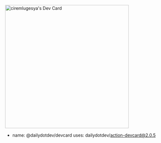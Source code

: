 <a href="https://app.daily.dev/ciremlugesya"><img src="https://api.daily.dev/devcards/df0ce89e2ef84521ba99a326cd57a1c0.png?r=loe" width="400" alt="ciremlugesya's Dev Card"/></a>
- name: @dailydotdev/devcard
  uses: dailydotdev/action-devcard@2.0.5
